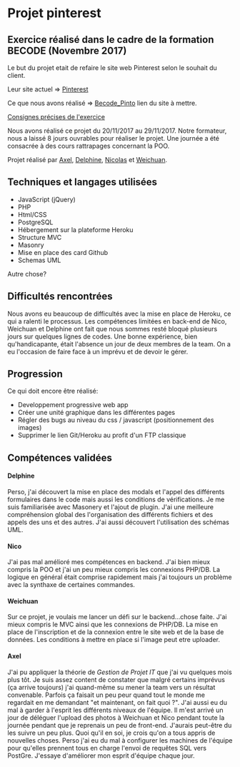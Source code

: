 # Projet pinterest

## Exercice réalisé dans le cadre de la formation BECODE (Novembre 2017)

Le but du projet etait de refaire le site web Pinterest selon le souhait du client. 

Leur site actuel =>  [Pinterest](https://www.pinterest.com/)

Ce que nous avons réalisé => [Becode_Pinto](http://projet-pinterest.herokuapp.com/) lien du site à mettre. 

[Consignes précises de l'exercice](https://github.com/becodeorg/Lovelace-promo-2/blob/master/Projects/projet-pinterest/readme.md)

Nous avons réalisé ce projet du 20/11/2017 au 29/11/2017.
Notre formateur, nous a laissé 8 jours ouvrables pour réaliser le projet. Une journée a été consacrée à des cours rattrapages concernant la POO.

Projet réalisé par [Axel](https://github.com/Andaroth), [Delphine](https://github.com/debraive), [Nicolas](https://github.com/Ezaaii) et [Weichuan](https://github.com/weichuan888).

## Techniques et langages utilisées
* JavaScript (jQuery)
* PHP
* Html/CSS
* PostgreSQL
* Hébergement sur la plateforme Heroku
* Structure MVC
* Masonry
* Mise en place des card Github
* Schemas UML

Autre chose? 

## Difficultés rencontrées
Nous avons eu beaucoup de difficultés avec la mise en place de Heroku, ce qui a ralenti le processus. Les compétences limitées en back-end de Nico, Weichuan et Delphine ont fait que nous sommes resté bloqué plusieurs jours sur quelques lignes de codes.
Une bonne expérience, bien qu'handicapante, était l'absence un jour de deux membres de la team. On a eu l'occasion de faire face à un imprévu et de devoir le gérer. 


## Progression
Ce qui doit encore être réalisé: 
* Developpement progressive web app
* Créer une unité graphique dans les différentes pages
* Régler des bugs au niveau du css / javascript (positionnement des images) 
* Supprimer le lien Git/Heroku au profit d'un FTP classique

## Compétences validées

#### Delphine 
Perso, j'ai découvert la mise en place des modals et l'appel des différents formulaires dans le code mais aussi les conditions de vérifications. Je me suis familiarisée avec Masonery et l'ajout de plugin. J'ai une meilleure compréhension global des l'organisation des différents fichiers et des appels des uns et des autres. J'ai aussi découvert l'utilisation des schémas UML. 

#### Nico 
J'ai pas mal amélioré mes compétences en backend.
J'ai bien mieux compris la POO et j'ai un peu mieux compris les connexions PHP/DB. La logique en général était comprise rapidement mais j'ai toujours un problème avec la synthaxe de certaines commandes.

#### Weichuan 
Sur ce projet, je voulais me lancer un défi sur le backend...chose faite. 
J'ai mieux compris le MVC ainsi que les connexions de PHP/DB. La mise en place de l'inscription et de la connexion entre le site web et de la base de données. Les conditions à mettre en place si l'image peut etre uploader.

#### Axel
J'ai pu appliquer la théorie de *Gestion de Projet IT* que j'ai vu quelques mois plus tôt. Je suis assez content de constater que malgré certains imprévus (ça arrive toujours) j'ai quand-même su mener la team vers un résultat convenable. 
Parfois ça faisait un peu peur quand tout le monde me regardait en me demandant "et maintenant, on fait quoi ?". J'ai aussi eu du mal à garder à l'esprit les différents niveaux de l'équipe. Il m'est arrivé un jour de déléguer l'upload des photos à Weichuan et Nico pendant toute la journée pendant que je reprenais un peu de front-end. J'aurais peut-être du les suivre un peu plus. 
Quoi qu'il en soi, je crois qu'on a tous appris de nouvelles choses. Perso j'ai eu du mal à configurer les machines de l'équipe pour qu'elles prennent tous en charge l'envoi de requêtes SQL vers PostGre. 
J'essaye d'améliorer mon esprit d'équipe chaque jour. 
